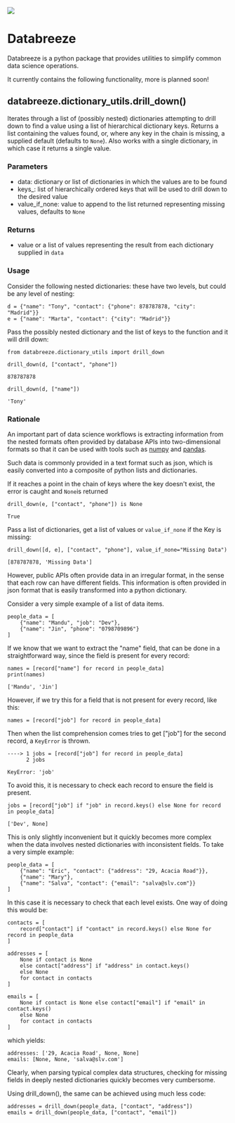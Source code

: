 

![](https://repository-images.githubusercontent.com/700308734/49af767a-9db4-4336-bb64-76d6afc16319)

# Databreeze

Databreeze is a python package that provides utilities to simplify common data science operations.

It currently contains the following functionality, more is planned soon!

## databreeze.dictionary_utils.drill_down()

Iterates through a list of (possibly nested) dictionaries attempting to drill down to find a value using a list of hierarchical dictionary keys. Returns a list containing the values found, or, where any key in the chain is missing, a supplied default (defaults to `None`). Also works with a single dictionary, in which case it returns a single value.

### Parameters

- data: dictionary or list of dictionaries in which the values are to be found
- keys_: list of hierarchically ordered keys that will be used to drill down to the desired value
- value_if_none: value to append to the list returned representing missing values, defaults to `None`

### Returns
 
- value or a list of values representing the result from each dictionary supplied in `data`


### Usage

Consider the following nested dictionaries: these have two levels, but could be any level of nesting:

```
d = {"name": "Tony", "contact": {"phone": 878787878, "city": "Madrid"}}
e = {"name": "Marta", "contact": {"city": "Madrid"}}
```

Pass the possibly nested dictionary and the list of keys to the function and it will drill down:

```
from databreeze.dictionary_utils import drill_down

drill_down(d, ["contact", "phone"])
```
```
878787878
```

```
drill_down(d, ["name"])
```
```
'Tony'
```

### Rationale

An important part of data science workflows is extracting information from the nested formats often provided by database APIs into two-dimensional formats so that it can be used with tools such as [numpy](https://github.com/numpy/numpy) and [pandas](https://github.com/pandas-dev/pandas). 

Such data is commonly provided in a text format such as json, which is easily converted into a composite of python lists and dictionaries. 

If it reaches a point in the chain of keys where the key doesn't exist, the error is caught and
`None`is returned

```
drill_down(e, ["contact", "phone"]) is None
```
```
True
```

Pass a list of dictionaries, get a list of values or `value_if_none` if the Key is missing:

```
drill_down([d, e], ["contact", "phone"], value_if_none="Missing Data")
```
```
[878787878, 'Missing Data']
```



However, public APIs often provide data in an irregular format, in the sense that each row can have different fields. This information is often provided in json format that is easily transformed into a python dictionary.  

Consider a very simple example of a list of data items. 

```
people_data = [
    {"name": "Mandu", "job": "Dev"}, 
    {"name": "Jin", "phone": "0798709896"}
]
```

If we know that we want to extract the "name" field, that can be done in a straightforward way, since the field is present for every record: 

```
names = [record["name"] for record in people_data]
print(names)
```


```
['Mandu', 'Jin']
```



However, if we try this for a field that is not present for every record, like this: 


```
names = [record["job"] for record in people_data]
```
Then when the list comprehension comes tries to get ["job"] for the second record, a `KeyError` is thrown. 

```
----> 1 jobs = [record["job"] for record in people_data]
      2 jobs

KeyError: 'job'
```

To avoid this, it is necessary to check each record to ensure the field is present. 

``` 
jobs = [record["job"] if "job" in record.keys() else None for record in people_data]
```

``` 
['Dev', None]
``` 

This is only slightly inconvenient but it quickly becomes more complex when the data involves nested dictionaries with inconsistent fields. To take a very simple example: 

``` 
people_data = [
    {"name": "Eric", "contact": {"address": "29, Acacia Road"}},
    {"name": "Mary"},
    {"name": "Salva", "contact": {"email": "salva@slv.com"}}
]
``` 
In this case it is necessary to check that each level exists. One way of doing this would be: 

``` 
contacts = [
    record["contact"] if "contact" in record.keys() else None for record in people_data
]

addresses = [
    None if contact is None 
    else contact["address"] if "address" in contact.keys() 
    else None 
    for contact in contacts
]

emails = [
    None if contact is None else contact["email"] if "email" in contact.keys() 
    else None 
    for contact in contacts
]
``` 
which yields: 
``` 
addresses: ['29, Acacia Road', None, None]
emails: [None, None, 'salva@slv.com']
``` 
Clearly, when parsing typical complex data structures, checking for missing fields in deeply nested dictionaries quickly becomes very cumbersome.  

Using drill_down(), the same can be achieved using much less code:

``` 
addresses = drill_down(people_data, ["contact", "address"])
emails = drill_down(people_data, ["contact", "email"])
``` 



